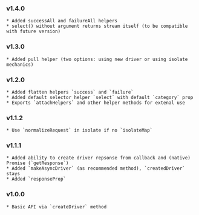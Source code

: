 ### v1.4.0     
    * Added successAll and failureAll helpers
    * select() without argument returns stream itself (to be compatible with future version)

### v1.3.0     
    * Added pull helper (two options: using new driver or using isolate mechanics)

### v1.2.0     
    * Added flatten helpers `success` and `failure`
    * Added default selector helper `select` with default `category` prop
    * Exports `attachHelpers` and other helper methods for extenal use

### v1.1.2
    * Use `normalizeRequest` in isolate if no `isolateMap`     

### v1.1.1
    * Added ability to create driver repsonse from callback and (native) Promise (`getResponse`)     
    * Added `makeAsyncDriver` (as recommended method), `createdDriver` stays
    * Added `responseProp`

### v1.0.0
    * Basic API via `createDriver` method